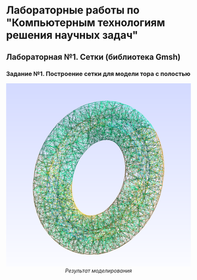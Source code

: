 # Лабораторные работы по "Компьютерным технологиям решения научных задач"

## Лабораторная №1. Сетки (библиотека Gmsh)
### Задание №1. Построение сетки для модели тора с полостью

<p align="center">
  <img src="https://github.com/NikitaKolebaev/ScienceProgramming/blob/main/lab1/Mesh_for_thor.png">
  <br>
  <em>Результат моделирования</em>
</p>
